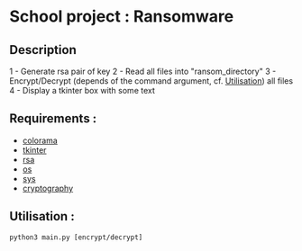 # School project : Ransomware

Description
-
1 - Generate rsa pair of key
2 - Read all files into "ransom_directory"
3 - Encrypt/Decrypt (depends of the command argument, cf. [Utilisation](https://github.com/Hellcat-IV/Ransomware/edit/main/README.md#utilisation)) all files
4 - Display a tkinter box with some text

Requirements : 
-
- [colorama](https://pypi.org/project/colorama/)
- [tkinter](https://docs.python.org/fr/3/library/tkinter.html)
- [rsa](https://pypi.org/project/rsa/)
- [os](https://docs.python.org/fr/3/library/os.html)
- [sys](https://docs.python.org/fr/3/library/sys.html)
- [cryptography](https://pypi.org/project/cryptography/)

Utilisation :
- 
`python3 main.py [encrypt/decrypt]`
